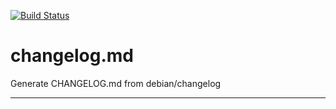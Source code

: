 [![Build Status](https://travis-ci.org/erikni/debian-changelog.md.svg?branch=develop)](https://travis-ci.org/erikni/debian-changelog.md)

# changelog.md
 Generate CHANGELOG.md from debian/changelog

---

